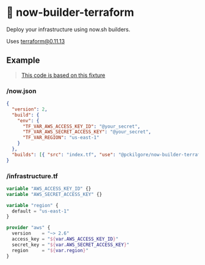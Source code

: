 # :city_sunrise: now-builder-terraform

Deploy your infrastructure using now.sh builders.

Uses terraform@0.11.13

## Example

> [This code is based on this fixture](test/fixtures/01-build-success)

### /now.json

```json
{
  "version": 2,
  "build": {
    "env": {
      "TF_VAR_AWS_ACCESS_KEY_ID": "@your_secret",
      "TF_VAR_AWS_SECRET_ACCESS_KEY": "@your_secret",
      "TF_VAR_REGION": "us-east-1"
    }
  },
  "builds": [{ "src": "index.tf", "use": "@pckilgore/now-builder-terraform" }]
}
```

### /infrastructure.tf

```terraform
variable "AWS_ACCESS_KEY_ID" {}
variable "AWS_SECRET_ACCESS_KEY" {}

variable "region" {
  default = "us-east-1"
}

provider "aws" {
  version    = "~> 2.6"
  access_key = "${var.AWS_ACCESS_KEY_ID}"
  secret_key = "${var.AWS_SECRET_ACCESS_KEY}"
  region     = "${var.region}"
}
```
